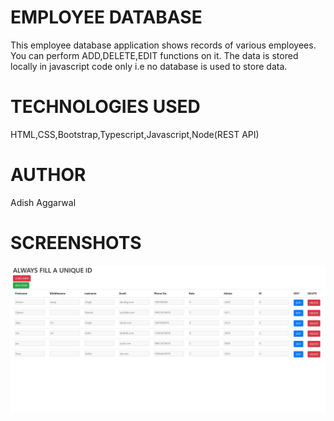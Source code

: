
# EMPLOYEE DATABASE
This employee database application shows records of various employees.
You can perform ADD,DELETE,EDIT functions on it.
The data is stored locally in javascript code only i.e no database is used to store data.


# TECHNOLOGIES USED
HTML,CSS,Bootstrap,Typescript,Javascript,Node(REST API)

# AUTHOR
Adish Aggarwal

# SCREENSHOTS

![](images/1.JPG)




